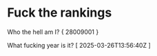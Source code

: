 # Fuck the rankings

Who the hell am I?
{ 28009001 }

What fucking year is it?
[ 2025-03-26T13:56:40Z ]
